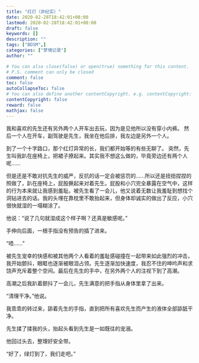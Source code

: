 ```yaml
---
title: "红灯（非纪实）"
date: 2020-02-28T18:42:01+08:00
lastmod: 2020-02-28T18:42:01+08:00
draft: false
keywords: []
description: ""
tags: ["BDSM",]
categories: ["梦境记录"]
author: ""

# You can also close(false) or open(true) something for this content.
# P.S. comment can only be closed
comment: false
toc: false
autoCollapseToc: false
# You can also define another contentCopyright. e.g. contentCopyright: "This is another copyright."
contentCopyright: false
reward: false
mathjax: false
---
```


<!--more-->


我和喜欢的先生还有另外两个人开车出去玩，因为是见他所以没有穿小内裤。
然后一个人在开车，副驾驶是先生，我坐在他后排，我左边是另外一个人。

到了一个十字路口，那个红灯异常的长，我们都开始等的有些无聊了。
突然，先生叫我趴在座椅上，把裙子撩起来。其实我不想这么做的，毕竟旁边还有两个人呢……

但是还是不敢对抗先生的威严，反抗的话一定会被惩罚的……所以还是扭扭捏捏的照做了，趴在座椅上，屁股撅起来对着先生。屁股和小穴完全暴露在空气中，这样的行为本来就让我感到羞耻。被先生看了一会儿，他又说着无数让我羞耻到想找个洞钻进去的话。我的头埋在靠枕里不敢抬起来，但身体却诚实的做出了反应，小穴很快就湿的一塌糊涂了。

他说：“说了几句就湿成这个样子啊？还真是敏感呢。”

手伸向后面，一根手指没有预告的插了进来。

“唔……”

被先生宠幸的快感和被其他两个人看着的羞耻感碰撞在一起带来如此强烈的冲击，我开始颤抖，眼眶也逐渐被眼泪占领。先生逐渐加快速度，我忍不住的呻吟声和求饶声充斥着整个空间。最后在先生的手中，在另外两个人的注视下到了高潮。

高潮之后我趴着颤抖了一会儿，先生满意的把手指从身体里拿了出来。

“清理干净。”他说。

我乖乖的转过来，舔着先生的手指，直到把所有喜欢先生而产生的液体全部舔舐干净。

先生揉了揉我的头，抬起头看到先生是一如既往的宠溺。

他回过头去，整理好安全带。

“好了，绿灯到了，我们走吧。”



